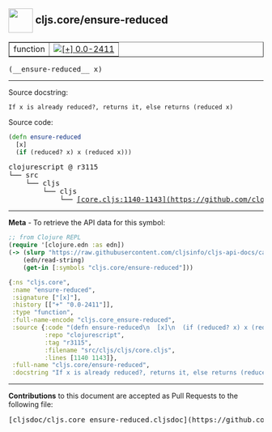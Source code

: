 ## <img width="48px" valign="middle" src="http://i.imgur.com/Hi20huC.png"> cljs.core/ensure-reduced

 <table border="1">
<tr>

<td>function</td>
<td><a href="https://github.com/cljsinfo/cljs-api-docs/tree/0.0-2411"><img valign="middle" alt="[+] 0.0-2411" src="https://img.shields.io/badge/+-0.0--2411-lightgrey.svg"></a> </td>
</tr>
</table>

 <samp>
(__ensure-reduced__ x)<br>
</samp>

---




Source docstring:

```
If x is already reduced?, returns it, else returns (reduced x)
```

Source code:

```clj
(defn ensure-reduced
  [x]
  (if (reduced? x) x (reduced x)))
```

 <pre>
clojurescript @ r3115
└── src
    └── cljs
        └── cljs
            └── <ins>[core.cljs:1140-1143](https://github.com/clojure/clojurescript/blob/r3115/src/cljs/cljs/core.cljs#L1140-L1143)</ins>
</pre>


---

__Meta__ - To retrieve the API data for this symbol:

```clj
;; from Clojure REPL
(require '[clojure.edn :as edn])
(-> (slurp "https://raw.githubusercontent.com/cljsinfo/cljs-api-docs/catalog/cljs-api.edn")
    (edn/read-string)
    (get-in [:symbols "cljs.core/ensure-reduced"]))
```

```clj
{:ns "cljs.core",
 :name "ensure-reduced",
 :signature ["[x]"],
 :history [["+" "0.0-2411"]],
 :type "function",
 :full-name-encode "cljs.core_ensure-reduced",
 :source {:code "(defn ensure-reduced\n  [x]\n  (if (reduced? x) x (reduced x)))",
          :repo "clojurescript",
          :tag "r3115",
          :filename "src/cljs/cljs/core.cljs",
          :lines [1140 1143]},
 :full-name "cljs.core/ensure-reduced",
 :docstring "If x is already reduced?, returns it, else returns (reduced x)"}

```

---

__Contributions__ to this document are accepted as Pull Requests to the following file:

 <pre>
[cljsdoc/cljs.core_ensure-reduced.cljsdoc](https://github.com/cljsinfo/cljs-api-docs/blob/master/cljsdoc/cljs.core_ensure-reduced.cljsdoc)
</pre>


